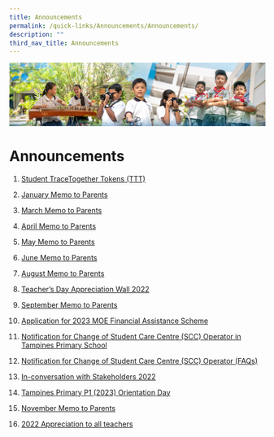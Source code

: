 ```yaml
---
title: Announcements
permalink: /quick-links/Announcements/Announcements/
description: ""
third_nav_title: Announcements
---
```

![](/images/AboutUs.jpg)


Announcements
=============

1.  [Student TraceTogether Tokens (TTT)](/quick-links/Announcements/Student-TraceTogether-Tokens-TTT/)
2.  [January Memo to Parents](/quick-links/Announcements/January-Memo-to-Parents/)
    
3.  [March Memo to Parents](/quick-links/Announcements/March-Memo-to-Parents/)
    
4.  [April Memo to Parents](/quick-links/Announcements/April-Memo-to-Parents/)
    
5.  [May Memo to Parents](https://tampinespri-moe-edu-sg-admin.cwp.sg/quick-links/announcements/may-memo-to-parents)  
    
6.  [June Memo to Parents](https://tampinespri-moe-edu-sg-admin.cwp.sg/quick-links/announcements/june-memo-to-parents)  
    
7.  [August Memo to Parents](https://tampinespri-moe-edu-sg-admin.cwp.sg/quick-links/announcements/august-memo-to-parents-1)  
    
8.  [Teacher’s Day Appreciation Wall 2022](https://tampinespri-moe-edu-sg-admin.cwp.sg/quick-links/announcements/teacher-s-day-appreciation-wall-2022)  
    
9.  [September Memo to Parents](https://tampinespri-moe-edu-sg-admin.cwp.sg/quick-links/announcements/september-memo-to-parents)  
    
10.  [Application for 2023 MOE Financial Assistance Scheme](https://tampinespri-moe-edu-sg-admin.cwp.sg/quick-links/announcements/application-for-2023-moe-financial-assistance-scheme)  
    
11.  [Notification for Change of Student Care Centre (SCC) Operator in Tampines Primary School](https://tampinespri-moe-edu-sg-admin.cwp.sg/quick-links/announcements/notification-for-change-of-student-care-centre-scc-operator-in-tampines-primary-school)  
    
12.  [Notification for Change of Student Care Centre (SCC) Operator (FAQs)](https://tampinespri-moe-edu-sg-admin.cwp.sg/quick-links/announcements/notification-for-change-of-student-care-centre-scc-operator-faqs)  
    
13.  [In-conversation with Stakeholders 2022](https://tampinespri-moe-edu-sg-admin.cwp.sg/quick-links/announcements/in-conversation-with-stakeholders-2022)  
    
14.  [Tampines Primary P1 (2023) Orientation Day](https://tampinespri-moe-edu-sg-admin.cwp.sg/quick-links/announcements/tampines-primary-p1-2023-orientation-day)  
    
15.  [November Memo to Parents](https://tampinespri-moe-edu-sg-admin.cwp.sg/quick-links/announcements/november-memo-to-parents-1)
16.  [2022 Appreciation to all teachers](https://tampinespri.moe.edu.sg/quick-links/announcements/2022-appreciation-to-all-teachers)